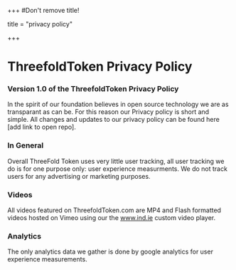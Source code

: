 +++
#Don't remove title!

title = "privacy policy"

+++
# ThreefoldToken Privacy Policy

### Version 1.0 of the ThreefoldToken Privacy Policy
In the spirit of our foundation believes in open source technology we are as transparant as can be. For this reason our Privacy policy is short and simple. All changes and updates to our privacy policy can be found here [add link to open repo].


### In General
Overall ThreeFold Token uses very little user tracking, all user tracking we do is for one purpose only: user experience measurments. We do not track users for any advertising or marketing purposes.

### Videos
All videos featured on ThreefoldToken.com are MP4 and Flash formatted videos hosted on Vimeo using our the www.ind.ie custom video player.

### Analytics
The only analytics data we gather is done by google analytics for user experience measurements.

